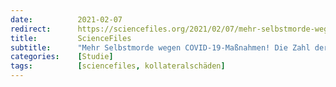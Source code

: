 ```yaml
---
date:          2021-02-07
redirect:      https://sciencefiles.org/2021/02/07/mehr-selbstmorde-wegen-covid-19-masnahmen-die-zahl-der-studien-die-das-belegen-wachst/
title:         ScienceFiles
subtitle:      "Mehr Selbstmorde wegen COVID-19-Maßnahmen! Die Zahl der Studien, die das belegen, wächst"
categories:    [Studie]
tags:          [sciencefiles, kollateralschäden]
---
```

